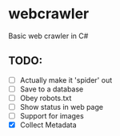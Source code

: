 # webcrawler
Basic web crawler in C#

## TODO:
- [ ] Actually make it 'spider' out
- [ ] Save to a database
- [ ] Obey robots.txt
- [ ] Show status in web page
- [ ] Support for images
- [x] Collect Metadata
